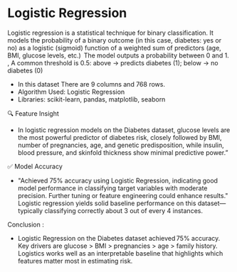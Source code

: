 # Logistic Regression
Logistic regression is a statistical technique for binary classification. It models the probability of a binary outcome (in this case, diabetes: yes or no) as a logistic (sigmoid) function of a weighted sum of predictors (age, BMI, glucose levels, etc.) 
The model outputs a probability between 0 and 1. , 
A common threshold is 0.5: above → predicts diabetes (1); below → no diabetes (0)

* In this dataset There are 9 columns and 768 rows.
* Algorithm Used: Logistic Regression
* Libraries: scikit-learn, pandas, matplotlib, seaborn

🔍 Feature Insight 
* In logistic regression models on the Diabetes dataset, glucose levels are the most powerful predictor of diabetes risk, closely followed by BMI, number of pregnancies, age, and genetic predisposition, while insulin, blood pressure, and skinfold thickness show minimal predictive power.”

✅ Model Accuracy 
* "Achieved 75% accuracy using Logistic Regression, indicating good model performance in classifying target variables with moderate precision. Further tuning or feature engineering could enhance results." Logistic  regression yields solid baseline performance on this dataset—typically classifying correctly about 3 out of every 4 instances.

Conclusion : 
* Logistic Regression on the Diabetes dataset achieved 75% accuracy. Key drivers are glucose > BMI > pregnancies > age > family history.
 Logistics works well as an interpretable baseline that highlights which features matter most in estimating risk.
